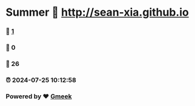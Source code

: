 # Summer :link: http://sean-xia.github.io 
### :page_facing_up: [1](http://sean-xia.github.io/tag.html) 
### :speech_balloon: 0 
### :hibiscus: 26 
### :alarm_clock: 2024-07-25 10:12:58 
### Powered by :heart: [Gmeek](https://github.com/Meekdai/Gmeek)
